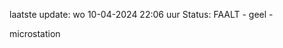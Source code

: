 laatste update: 
wo 10-04-2024 22:06   uur 
Status: FAALT - geel - 
<div class="service Y">microstation</div>